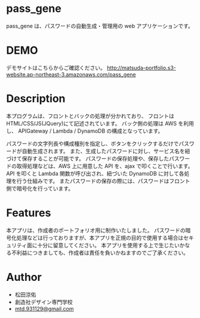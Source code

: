 # pass_gene

pass_gene は、パスワードの自動生成・管理用の web アプリケーションです。

# DEMO

デモサイトはこちらからご確認ください。
http://matsuda-portfolio.s3-website.ap-northeast-3.amazonaws.com/pass_gene

# Description

本プログラムは、フロントとバックの処理が分かれており、
フロントは HTML/CSS/JS(JQuery)にて記述されています。
バック側の処理は AWS を利用し、
APIGateway / Lambda / DynamoDB の構成となっています。

パスワードの文字列長や構成種別を指定し、ボタンをクリックするだけでパスワードが自動生成されます。
また、生成したパスワードに対し、サービス名を紐づけて保存することが可能です。
パスワードの保存処理や、保存したパスワードの取得処理などは、AWS 上に用意した API を、ajax で叩くことで行います。
API を叩くと Lambda 関数が呼び出され、紐づいた DynamoDB に対して各処理を行う仕組みです。
またパスワードの保存の際には、パスワードはフロント側で暗号化を行っています。

# Features

本アプリは、作成者のポートフォリオ用に制作いたしました。
パスワードの暗号化処理などは行っておりますが、本アプリを正規の目的で使用する場合はセキュリティ面に十分に留意してください。
本アプリを使用する上で生じたいかなる不利益につきましても、作成者は責任を負いかねますのでご了承ください。

# Author

- 松田涼佑
- 創造社デザイン専門学校
- mtd.931129@gmail.com
